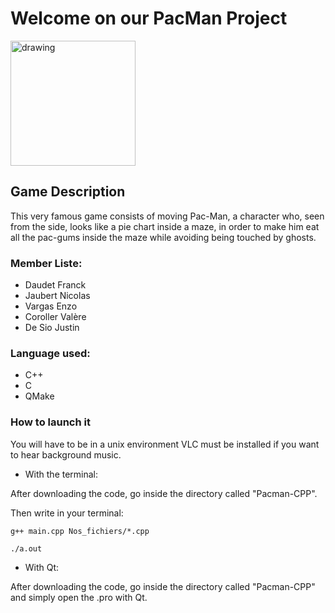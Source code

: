 # Welcome on our PacMan Project 
<img src="https://i1.wp.com/css-tricks.com/wp-content/uploads/2019/11/pacman.png?fit=1200%2C600&ssl=1" alt="drawing" height="200"/>

## Game Description
This very famous game consists of moving Pac-Man, a character who, seen from the side, looks like a pie chart inside a maze, in order to make him eat all the pac-gums inside the maze while avoiding being touched by ghosts.


### Member Liste:
* Daudet Franck
* Jaubert Nicolas
* Vargas Enzo
* Coroller  Valère
* De Sio Justin


### Language used:
* C++
* C
* QMake

### How to launch it
You will have to be in a unix environment
VLC must be installed if you want to hear background music.

* With the terminal:

After downloading the code, go inside the directory called "Pacman-CPP".

Then write in your terminal:

``g++ main.cpp Nos_fichiers/*.cpp``

``./a.out``

* With Qt:

After downloading the code, go inside the directory called "Pacman-CPP" and simply open the .pro with Qt.

